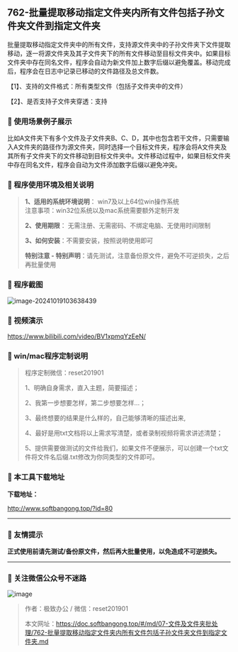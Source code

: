## 762-批量提取移动指定文件夹内所有文件包括子孙文件夹文件到指定文件夹

批量提取移动指定文件夹中的所有文件，支持源文件夹中的子孙文件夹下文件提取移动，逐一将源文件夹及其子文件夹下的所有文件移动至目标文件夹中。如果目标文件夹中存在同名文件，程序会自动为新文件加上数字后缀以避免覆盖。移动完成后，程序会在日志中记录已移动的文件路径及总文件数。

【1】、支持的文件格式：所有类型文件（包括子文件夹中的文件） 

【2】、是否支持子文件夹穿透：支持

### 📑 使用场景例子展示
比如A文件夹下有多个文件及子文件夹B、C、D，其中也包含若干文件，只需要输入A文件夹的路径作为源文件夹，同时选择一个目标文件夹，程序会将A文件夹及其所有子文件夹下的文件移动到目标文件夹中。文件移动过程中，如果目标文件夹中存在同名文件，程序会自动为文件添加数字后缀以避免冲突。

### 📑 程序使用环境及相关说明

> **1、适用的系统环境说明**： win7及以上64位win操作系统  
> 注意事项：win32位系统以及mac系统需要额外定制开发  
>
> **2、使用期限**： 无需注册、无需密码、不绑定电脑、无使用时间限制  
>
> **3、如何安装**：不需要安装，按照说明使用即可  
>
> **特别注意 - 特别声明**：请先测试，注意备份原文件，避免不可逆损失，之后再批量使用

### 📑 程序截图

![image-20241019103638439](https://s2.loli.net/2024/10/19/rFAwYDXSgviMxIo.png) 

### 📑 视频演示

https://www.bilibili.com/video/BV1xpmqYzEeN/

### 📑 win/mac程序定制说明

> 程序定制微信：reset201901  
>
> 1、明确自身需求，直入主题，简要描述；
>
> 2、我第一步想要怎样，第二步想要怎样...； 
>
> 3、最终想要的结果是什么样的，自己能够清晰的描述出来,  
>
> 4、最好是用txt文档将以上需求写清楚，或者录制视频将需求讲述清楚；  
>
> 5、提供需要做测试的文件给我们，如果文件不便展示，可以创建一个txt文件将文件名后缀.txt修改为你同类型的文件即可。  

### 📑 本工具下载地址

**下载地址：**

http://www.softbangong.top/?id=80

------

### 📑 友情提示

**正式使用前请先测试/备份原文件，然后再大批量使用，以免造成不可逆损失。**

------

### 📑 关注微信公众号不迷路

![image](https://s2.loli.net/2024/11/02/tK9T7jxLcuv5rUk.png)

> 作者：极致办公  /  微信：reset201901
>
> 本文网址：https://doc.softbangong.top/#/md/07-文件及文件夹批处理/762-批量提取移动指定文件夹内所有文件包括子孙文件夹文件到指定文件夹.md